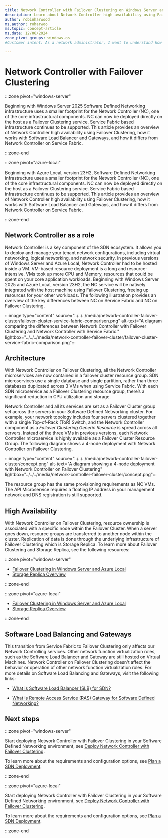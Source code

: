 ```yaml
---
title: Network Controller with Failover Clustering on Windows Server and Azure Local
description: Learn about Network Controller high availability using Failover Clustering for Software Defined Networking (SDN) in Windows Server and Azure Local.
author: robinharwood
ms.author: roharwoo
ms.topic: concept-article 
ms.date: 12/06/2024
zone_pivot_groups: windows-os
#Customer intent: As a network administrator, I want to understand how Network Controller works with Failover Clustering so that I can deploy and manage my tenant network configurations.

---
```


# Network Controller with Failover Clustering

:::zone pivot="windows-server"

Beginning with Windows Server 2025 Software Defined Networking infrastructure uses a smaller footprint for the Network Controller (NC), one of the core infrastructural components. NC can now be deployed directly on the host as a Failover Clustering service. Service Fabric based infrastructure continues to be supported. This article provides an overview of Network Controller high availability using Failover Clustering, how it works with Software Load Balancer and Gateways, and how it differs from Network Controller on Service Fabric.

:::zone-end

:::zone pivot="azure-local"

Beginning with Azure Local, version 23H2, Software Defined Networking infrastructure uses a smaller footprint for the Network Controller (NC), one of the core infrastructural components. NC can now be deployed directly on the host as a Failover Clustering service. Service Fabric based infrastructure continues to be supported. This article provides an overview of Network Controller high availability using Failover Clustering, how it works with Software Load Balancer and Gateways, and how it differs from Network Controller on Service Fabric.

:::zone-end

## Network Controller as a role

Network Controller is a key component of the SDN ecosystem. It allows you to deploy and manage your tenant network configurations, including virtual networking, logical networking, and network security. In previous versions of Windows Server and Azure Local, Network Controller had to be hosted inside a VM. VM-based resource deployment is a long and resource-intensive. VMs took up more CPU and Memory, resources that could be spent on your core application workloads. Beginning with Windows Server 2025 and Azure Local, version 23H2, the NC service will be natively integrated with the host machine using Failover Clustering, freeing up resources for your other workloads. The following illustration provides an overview of the key differences between NC on Service Fabric and NC on Failover Clustering.

:::image type="content" source="../../../media/network-controller-failover-cluster/failover-cluster-service-fabric-comparison.png" alt-text="A diagram comparing the differences between Network Controller with Failover Clustering and Network Controller with Service Fabric." lightbox="../../../media/network-controller-failover-cluster/failover-cluster-service-fabric-comparison.png":::

## Architecture

With Network Controller on Failover Clustering, all the Network Controller microservices are now contained in a failover cluster resource group. SDN microservices use a single database and single partition, rather than three databases duplicated across 3 VMs when using Service Fabric. With each SDN microservice as a Failover Clustering resource group, there’s a significant reduction in CPU utilization and storage.

Network Controller and all its services are set as a Failover Cluster group set across the servers in your Software Defined Networking cluster. For example, your network topology includes four servers clustered together with a single Top-of-Rack (ToR) Switch, and the Network Controller component as a _Failover Clustering Generic Resource_ is spread across all servers. Instead of the three VMs in previous versions, each Network Controller microservice is highly available as a Failover Cluster Resource Group. The following diagram shows a 4-node deployment with Network Controller on Failover Clustering.

:::image type="content" source="../../../media/network-controller-failover-cluster/concept.png" alt-text="A diagram showing a 4-node deployment with Network Controller on Failover Clustering" lightbox="../../../media/network-controller-failover-cluster/concept.png":::

The resource group has the same provisioning requirements as NC VMs. The API Microservice requires a floating IP address in your management network and DNS registration is still supported.

## High Availability

With Network Controller on Failover Clustering, resource ownership is associated with a specific node within the Failover Cluster. When a server goes down, resource groups are transferred to another node within the cluster. Replication of data is done through the underlying infrastructure of Failover Clustering which is Storage Replica. To learn more about Failover Clustering and Storage Replica, see the following resources:

:::zone pivot="windows-server"

- [Failover Clustering in Windows Server and Azure Local](../../../../failover-clustering/failover-clustering-overview.md)
- [Storage Replica Overview](../../../../storage/storage-replica/storage-replica-overview.md)

:::zone-end

:::zone pivot="azure-local"

- [Failover Clustering in Windows Server and Azure Local](../../../../failover-clustering/failover-clustering-overview.md?context=/azure-local/context/context)
- [Storage Replica Overview](../../../../storage/storage-replica/storage-replica-overview.md?context=/azure-local/context/context)

:::zone-end

## Software Load Balancing and Gateways

This transition from Service Fabric to Failover Clustering only affects our Network Controlling services. Other network function virtualization roles, such as the Software Load Balancer and Gateway are still hosted on Virtual Machines. Network Controller on Failover Clustering doesn't affect the behavior  or operation of other network function virtualization roles. For more details on Software Load Balancing and Gateways, visit the following links:

- [What is Software Load Balancer (SLB) for SDN?](/azure/azure-local/concepts/software-load-balancer)

- [What is Remote Access Service (RAS) Gateway for Software Defined Networking?](/azure/azure-local/concepts/gateway-overview)

## Next steps

:::zone pivot="windows-server"

Start deploying Network Controller with Failover Clustering in your Software Defined Networking environment, see [Deploy Network Controller with Failover Clustering](../../deploy/deploy-network-controller-failover-clustering.md).

To learn more about the requirements and configuration options, see [Plan a SDN Deployment](/azure/azure-local/concepts/plan-software-defined-networking-infrastructure).

:::zone-end

:::zone pivot="azure-local"

Start deploying Network Controller with Failover Clustering in your Software Defined Networking environment, see [Deploy Network Controller with Failover Clustering](../../deploy/deploy-network-controller-failover-clustering.md?context=/azure-local/context/context).

To learn more about the requirements and configuration options, see [Plan a SDN Deployment](/azure/azure-local/concepts/plan-software-defined-networking-infrastructure?context=/azure-local/context/context).

:::zone-end
